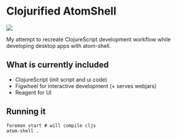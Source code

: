# Clojurified AtomShell

![](https://raw.githubusercontent.com/Gonzih/cljs-figwheel-atom-shell-hello-world/master/demo.gif)

My attempt to recreate ClojureScript development workflow while developing desktop apps with atom-shell.

## What is currently included

* ClojureScript (init script and ui code)
* Figwheel for interactive development (+ serves webjars)
* Reagent for UI

## Running it

```shell
foreman start # will compile cljs
atom-shell .
```
